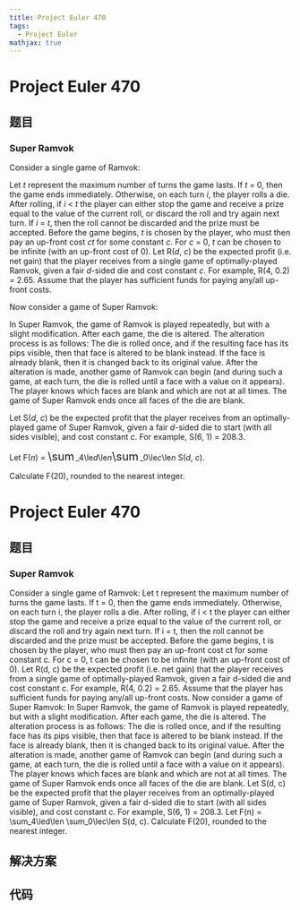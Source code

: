 ```yaml
---
title: Project Euler 470
tags:
  - Project Euler
mathjax: true
---
```

<escape><!-- more --></escape>
    
# Project Euler 470
## 题目
### Super Ramvok

Consider a single game of Ramvok:

Let <var>t</var> represent the maximum number of turns the game lasts. If <var>t</var> = 0, then the game ends immediately. Otherwise, on each turn <var>i</var>, the player rolls a die. After rolling, if <var>i</var> < <var>t</var> the player can either stop the game and receive a prize equal to the value of the current roll, or discard the roll and try again next turn. If <var>i</var> = <var>t</var>, then the roll cannot be discarded and the prize must be accepted. Before the game begins, <var>t</var> is chosen by the player, who must then pay an up-front cost <var>ct</var> for some constant <var>c</var>. For <var>c</var> = 0, <var>t</var> can be chosen to be infinite (with an up-front cost of 0). Let R(<var>d</var>, <var>c</var>) be the expected profit (i.e. net gain) that the player receives from a single game of optimally-played Ramvok, given a fair <var>d</var>-sided die and cost constant <var>c</var>. For example, R(4, 0.2) = 2.65. Assume that the player has sufficient funds for paying any/all up-front costs.

Now consider a game of Super Ramvok:

In Super Ramvok, the game of Ramvok is played repeatedly, but with a slight modification. After each game, the die is altered. The alteration process is as follows: The die is rolled once, and if the resulting face has its pips visible, then that face is altered to be blank instead. If the face is already blank, then it is changed back to its original value. After the alteration is made, another game of Ramvok can begin (and during such a game, at each turn, the die is rolled until a face with a value on it appears). The player knows which faces are blank and which are not at all times. The game of Super Ramvok ends once all faces of the die are blank.

Let S(<var>d</var>, <var>c</var>) be the expected profit that the player receives from an optimally-played game of Super Ramvok, given a fair <var>d</var>-sided die to start (with all sides visible), and cost constant <var>c</var>. For example, S(6, 1) = 208.3.

Let F(<var>n</var>) = <span style="font-size:larger;"><span style="font-size:larger;">\sum</span></span> _4\le<var>d</var>\le<var>n</var><span style="font-size:larger;"><span style="font-size:larger;">\sum</span></span> _0\le<var>c</var>\le<var>n</var> S(<var>d</var>, <var>c</var>).

Calculate F(20), rounded to the nearest integer.


# Project Euler 470
## 题目
### Super Ramvok

Consider a single game of Ramvok:
Let t represent the maximum number of turns the game lasts. If t = 0, then the game ends immediately. Otherwise, on each turn i, the player rolls a die. After rolling, if i < t the player can either stop the game and receive a prize equal to the value of the current roll, or discard the roll and try again next turn. If i = t, then the roll cannot be discarded and the prize must be accepted. Before the game begins, t is chosen by the player, who must then pay an up-front cost ct for some constant c. For c = 0, t can be chosen to be infinite (with an up-front cost of 0). Let R(d, c) be the expected profit (i.e. net gain) that the player receives from a single game of optimally-played Ramvok, given a fair d-sided die and cost constant c. For example, R(4, 0.2) = 2.65. Assume that the player has sufficient funds for paying any/all up-front costs.
Now consider a game of Super Ramvok:
In Super Ramvok, the game of Ramvok is played repeatedly, but with a slight modification. After each game, the die is altered. The alteration process is as follows: The die is rolled once, and if the resulting face has its pips visible, then that face is altered to be blank instead. If the face is already blank, then it is changed back to its original value. After the alteration is made, another game of Ramvok can begin (and during such a game, at each turn, the die is rolled until a face with a value on it appears). The player knows which faces are blank and which are not at all times. The game of Super Ramvok ends once all faces of the die are blank.
Let S(d, c) be the expected profit that the player receives from an optimally-played game of Super Ramvok, given a fair d-sided die to start (with all sides visible), and cost constant c. For example, S(6, 1) = 208.3.
Let F(n) = \sum_4\led\len \sum_0\lec\len S(d, c).
Calculate F(20), rounded to the nearest integer.


## 解决方案


## 代码


